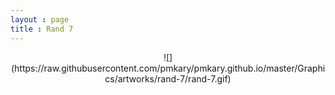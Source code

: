 ```yaml
---
layout : page
title : Rand 7
---
```


<center>
	![](https://raw.githubusercontent.com/pmkary/pmkary.github.io/master/Graphics/artworks/rand-7/rand-7.gif)
</center>
